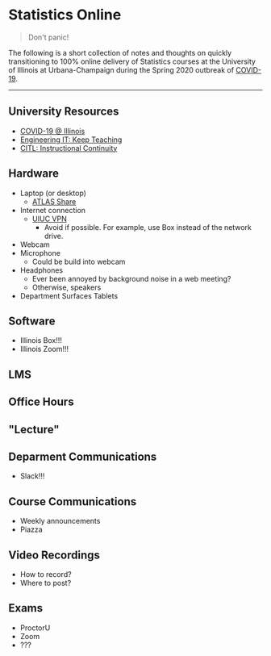 # Statistics Online

> Don't panic!

The following is a short collection of notes and thoughts on quickly transitioning to 100% online delivery of Statistics courses at the University of Illinois at Urbana-Champaign during the Spring 2020 outbreak of [COVID-19](https://www.cdc.gov/coronavirus/2019-nCoV/index.html).

***

## University Resources

- [COVID-19 @ Illinois](https://covid19.illinois.edu/)
- [Engineering IT: Keep Teaching](https://it.engineering.illinois.edu/keepteaching)
- [CITL: Instructional Continuity](https://ops.citl.illinois.edu/)

## Hardware

- Laptop (or desktop)
  - [ATLAS Share](https://atlas.illinois.edu/student-information/atlas-share)
- Internet connection
	- [UIUC VPN](https://techservices.illinois.edu/services/virtual-private-networking-vpn/download-and-set-up-the-vpn-client)
		- Avoid if possible. For example, use Box instead of the network drive.
- Webcam
- Microphone
	- Could be build into webcam
- Headphones
	- Ever been annoyed by background noise in a web meeting?
	- Otherwise, speakers
- Department Surfaces Tablets

## Software

- Illinois Box!!!
- Illinois Zoom!!!

## LMS

## Office Hours

## "Lecture"

## Deparment Communications

- Slack!!!

## Course Communications

- Weekly announcements
- Piazza

## Video Recordings

- How to record?
- Where to post?

## Exams

- ProctorU
- Zoom
- ???
